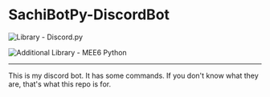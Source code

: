 # SachiBotPy-DiscordBot 
![Library - Discord.py](https://img.shields.io/badge/Library-Discord.py-informational?style=flat-square&logo=discord&logoColor=white&link=https://github.com/Rapptz/discord.py)

![Additional Library - MEE6 Python](https://img.shields.io/badge/Additional_Library-Mee6_Py_API-green?color=105b02&labelColor=Gray&style=flat-square&logoColor=White&link=https://github.com/hyperevo/mee6-py-api)

---
This is my discord bot. It has some commands. If you don't know what they are, that's what this repo is for.
